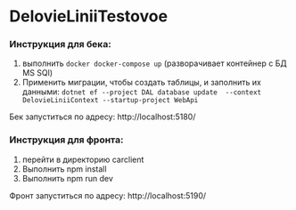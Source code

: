 # DelovieLiniiTestovoe

### Инструкция для бека:
1. выполнить ```docker docker-compose up``` (разворачивает контейнер с БД MS SQl)
2. Применить миграции, чтобы создать таблицы, и заполнить их данными: ```dotnet ef --project DAL database update  --context DelovieLiniiContext --startup-project WebApi```

Бек запуститься по адресу: http://localhost:5180/

### Инструкция для фронта:

1. перейти в директорию carclient
2. Выполнить npm install
3. Выполнить npm run dev

Фронт запуститься по адресу: http://localhost:5190/
